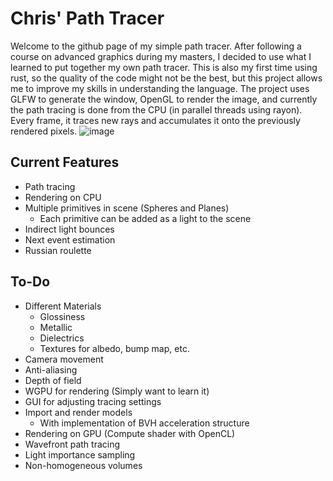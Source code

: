 # Chris' Path Tracer
Welcome to the github page of my simple path tracer. After following a course on advanced graphics during my masters, I decided to use what I learned to put together my own path tracer.
This is also my first time using rust, so the quality of the code might not be the best, but this project allows me to improve my skills in understanding the language. 
The project uses GLFW to generate the window, OpenGL to render the image, and currently the path tracing is done from the CPU (in parallel threads using rayon). Every frame, it traces new rays and accumulates it onto the previously rendered pixels.
![image](https://github.com/user-attachments/assets/ac4bf908-e621-4eea-acb3-033fa143c486)

## Current Features
- Path tracing
- Rendering on CPU
- Multiple primitives in scene (Spheres and Planes)
  - Each primitive can be added as a light to the scene
- Indirect light bounces
- Next event estimation
- Russian roulette

## To-Do
- Different Materials
  - Glossiness
  - Metallic
  - Dielectrics
  - Textures for albedo, bump map, etc.
- Camera movement
- Anti-aliasing
- Depth of field
- WGPU for rendering (Simply want to learn it)
- GUI for adjusting tracing settings
- Import and render models
  - With implementation of BVH acceleration structure
- Rendering on GPU (Compute shader with OpenCL)
- Wavefront path tracing
- Light importance sampling
- Non-homogeneous volumes
